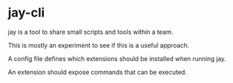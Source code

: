 # jay-cli

jay is a tool to share small scripts and tools within a team.

This is mostly an experiment to see if this is a useful approach.

A config file defines which extensions should be installed when running jay.

An extension should expose commands that can be executed.
